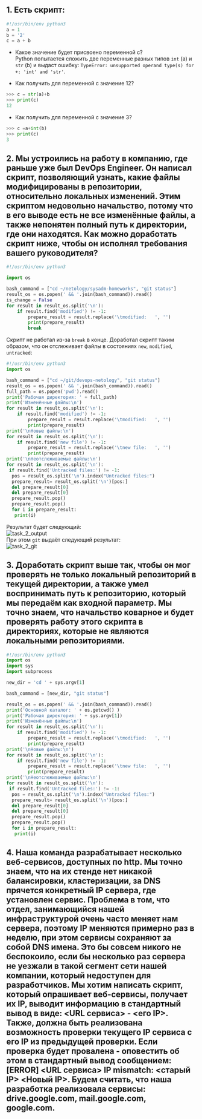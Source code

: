 ## 1. Есть скрипт:
``` python
#!/usr/bin/env python3
a = 1
b = '2'
c = a + b
```
* Какое значение будет присвоено переменной c?  
Python попытается сложить две переменные разных типов ``int`` (a) и ``str`` (b) и выдаст ошибку: ``TypeError: unsupported operand type(s) for +: 'int' and 'str'``.  

* Как получить для переменной c значение 12?  
```python
>>> c = str(a)+b
>>> print(c)
12
```

* Как получить для переменной c значение 3?
```python
>>> c =a+int(b)
>>> print(c)
3
```


## 2. Мы устроились на работу в компанию, где раньше уже был DevOps Engineer. Он написал скрипт, позволяющий узнать, какие файлы модифицированы в репозитории, относительно локальных изменений. Этим скриптом недовольно начальство, потому что в его выводе есть не все изменённые файлы, а также непонятен полный путь к директории, где они находятся. Как можно доработать скрипт ниже, чтобы он исполнял требования вашего руководителя?
```python
#!/usr/bin/env python3

import os

bash_command = ["cd ~/netology/sysadm-homeworks", "git status"]
result_os = os.popen(' && '.join(bash_command)).read()
is_change = False
for result in result_os.split('\n'):
    if result.find('modified') != -1:
        prepare_result = result.replace('\tmodified:   ', '')
        print(prepare_result)
        break
```

Скрипт не работал из-за ``break`` в конце. Доработал скрипт таким образом, что он отслеживает файлы в состояниях ``new``, ``modified``, ``untracked``:  
```python
#!/usr/bin/env python3
import os

bash_command = ["cd ~/git/devops-netology", "git status"]
result_os = os.popen(' && '.join(bash_command)).read()
full_path = os.popen('pwd').read()
print('Рабочая директория: ' + full_path)
print('Изменённые файлы:\n')
for result in result_os.split('\n'):
    if result.find('modified') != -1:
        prepare_result = result.replace('\tmodified:   ', '')
        print(prepare_result)
print('\nНовые файлы:\n')
for result in result_os.split('\n'):
    if result.find('new file') != -1:
        prepare_result = result.replace('\tnew file:   ', '')
        print(prepare_result)
print('\nНеотслеживаемые файлы:\n')
for result in result_os.split('\n'):
 if result.find('Untracked files:') != -1:
  pos = result_os.split('\n').index("Untracked files:")
  prepare_result= result_os.split('\n')[pos:]
  del prepare_result[0]
  del prepare_result[0]
  prepare_result.pop()
  prepare_result.pop()
  for i in prepare_result:
   print(i)
```
Результат будет следующий:  
![task_2_output](https://user-images.githubusercontent.com/68470186/135931311-f05f615d-572c-4bff-8708-2d990f1c6633.png)  
При этом ``git`` выдаёт следующий результат:  
![task_2_git](https://user-images.githubusercontent.com/68470186/135931365-6330a737-ea01-4f82-a7ac-70356d73b2ff.png)


## 3. Доработать скрипт выше так, чтобы он мог проверять не только локальный репозиторий в текущей директории, а также умел воспринимать путь к репозиторию, который мы передаём как входной параметр. Мы точно знаем, что начальство коварное и будет проверять работу этого скрипта в директориях, которые не являются локальными репозиториями.
```python
#!/usr/bin/env python3
import os
import sys
import subprocess

new_dir = 'cd ' + sys.argv[1]

bash_command = [new_dir, "git status"]

result_os = os.popen(' && '.join(bash_command)).read()
print('Основной каталог: ' + os.getcwd() )
print('Рабочая директория: ' + sys.argv[1])
print('Изменённые файлы:\n')
for result in result_os.split('\n'):
    if result.find('modified') != -1:
        prepare_result = result.replace('\tmodified:   ', '')
        print(prepare_result)
print('\nНовые файлы:\n')
for result in result_os.split('\n'):
    if result.find('new file') != -1:
        prepare_result = result.replace('\tnew file:   ', '')
        print(prepare_result)
print('\nНеотслеживаемые файлы:\n')
for result in result_os.split('\n'):
 if result.find('Untracked files:') != -1:
  pos = result_os.split('\n').index("Untracked files:")
  prepare_result= result_os.split('\n')[pos:]
  del prepare_result[0]
  del prepare_result[0]
  prepare_result.pop()
  prepare_result.pop()
  for i in prepare_result:
   print(i)
```


## 4. Наша команда разрабатывает несколько веб-сервисов, доступных по http. Мы точно знаем, что на их стенде нет никакой балансировки, кластеризации, за DNS прячется конкретный IP сервера, где установлен сервис. Проблема в том, что отдел, занимающийся нашей инфраструктурой очень часто меняет нам сервера, поэтому IP меняются примерно раз в неделю, при этом сервисы сохраняют за собой DNS имена. Это бы совсем никого не беспокоило, если бы несколько раз сервера не уезжали в такой сегмент сети нашей компании, который недоступен для разработчиков. Мы хотим написать скрипт, который опрашивает веб-сервисы, получает их IP, выводит информацию в стандартный вывод в виде: <URL сервиса> - <его IP>. Также, должна быть реализована возможность проверки текущего IP сервиса c его IP из предыдущей проверки. Если проверка будет провалена - оповестить об этом в стандартный вывод сообщением: [ERROR] <URL сервиса> IP mismatch: <старый IP> <Новый IP>. Будем считать, что наша разработка реализовала сервисы: drive.google.com, mail.google.com, google.com.
